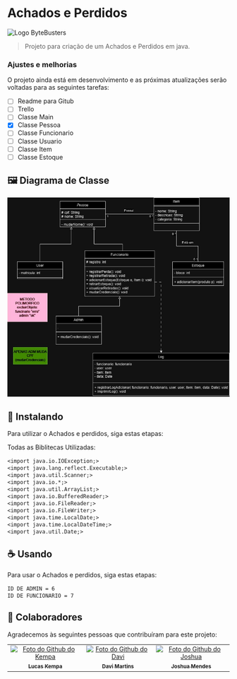 # Achados e Perdidos

<img src="https://raw.githubusercontent.com/JoshuaMeds/PooProject/refs/heads/main/img/bytebusters_logo1%202.png" alt="Logo ByteBusters">

> Projeto para criação de um Achados e Perdidos em java.

### Ajustes e melhorias

O projeto ainda está em desenvolvimento e as próximas atualizações serão voltadas para as seguintes tarefas:

- [ ] Readme para Gitub
- [ ] Trello
- [ ] Classe Main
- [x] Classe Pessoa
- [ ] Classe Funcionario
- [ ] Classe Usuario
- [ ] Classe Item
- [ ] Classe Estoque

## 🖼️ Diagrama de Classe

<img src="https://raw.githubusercontent.com/JoshuaMeds/PooProject/refs/heads/main/Diagramas/diagrama-de-classes.jpg" alt="Imagem do Diagrama">

## 🚀 Instalando <Achados e Perdidos>

Para utilizar o Achados e perdidos, siga estas etapas:

Todas as Biblitecas Utilizadas:

```
<import java.io.IOException;>
<import java.lang.reflect.Executable;>
<import java.util.Scanner;>
<import java.io.*;>
<import java.util.ArrayList;>
<import java.io.BufferedReader;>
<import java.io.FileReader;>
<import java.io.FileWriter;>
<import java.time.LocalDate;>
<import java.time.LocalDateTime;>
<import java.util.Date;>
```

## ☕ Usando <Achados e Perdidos>

Para usar o Achados e perdidos, siga estas etapas:

```
ID DE ADMIN = 6
ID DE FUNCIONARIO = 7
```

## 🤝 Colaboradores

Agradecemos às seguintes pessoas que contribuíram para este projeto:

<table>
  <tr>
    <td align="center">
      <a href="#" title="https://github.com/kempa9077">
        <img src="https://avatars.githubusercontent.com/u/157315735?v=4" width="100px;" alt="Foto do Github do Kempa"/><br>
        <sub>
          <b>Lucas Kempa</b>
        </sub>
      </a>
    </td>
    <td align="center">
      <a href="#" title="https://github.com/DaviMartins26">
        <img src="https://avatars.githubusercontent.com/u/177854413?v=4" width="100px;" alt="Foto do Github do Davi"/><br>
        <sub>
          <b>Davi Martins</b>
        </sub>
      </a>
    </td>
    <td align="center">
      <a href="#" title="https://github.com/JoshuaMeds">
        <img src="https://avatars.githubusercontent.com/u/161641155?v=4" width="100px;" alt="Foto do Github do Joshua"/><br>
        <sub>
          <b>Joshua Mendes</b>
        </sub>
      </a>
    </td>
  </tr>
</table>
